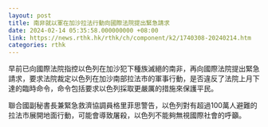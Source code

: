 ```yaml
---
layout: post
title: 南非就以軍在加沙拉法行動向國際法院提出緊急請求
date: 2024-02-14 05:35:58.000000000 +08:00
link: https://news.rthk.hk/rthk/ch/component/k2/1740308-20240214.htm
categories: rthk
---
```


早前已向國際法院指控以色列在加沙犯下種族滅絕的南非，再向國際法院提出緊急請求，要求法院裁定以色列在加沙南部拉法市的軍事行動，是否違反了法院上月下達的臨時命令，命令包括要求以色列採取更嚴厲的措施來保護平民。

聯合國副秘書長兼緊急救濟協調員格里菲思警告，以色列對有超過100萬人避難的拉法市展開地面行動，可能會導致屠殺，以色列不能夠無視國際社會的呼籲。
